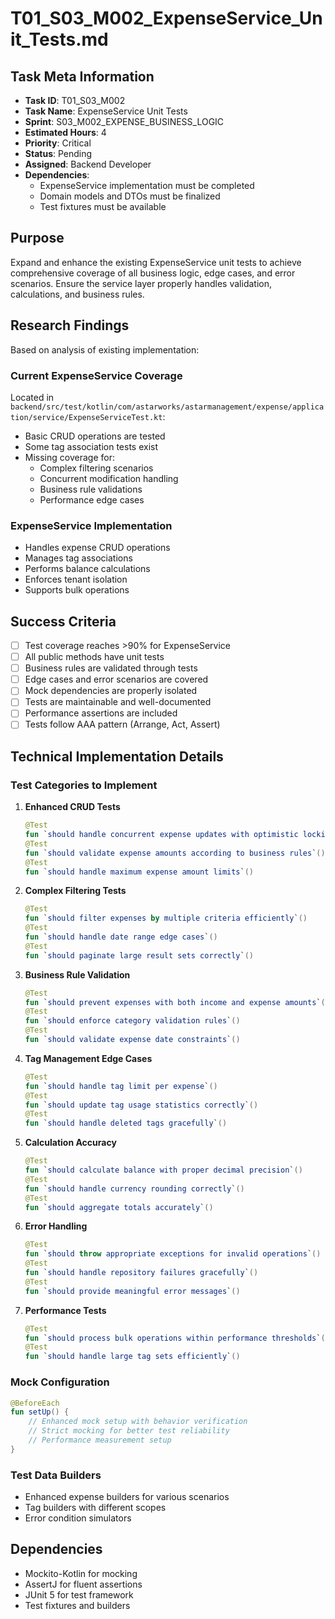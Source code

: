 # T01_S03_M002_ExpenseService_Unit_Tests.md

## Task Meta Information
- **Task ID**: T01_S03_M002
- **Task Name**: ExpenseService Unit Tests
- **Sprint**: S03_M002_EXPENSE_BUSINESS_LOGIC
- **Estimated Hours**: 4
- **Priority**: Critical
- **Status**: Pending
- **Assigned**: Backend Developer
- **Dependencies**: 
  - ExpenseService implementation must be completed
  - Domain models and DTOs must be finalized
  - Test fixtures must be available

## Purpose
Expand and enhance the existing ExpenseService unit tests to achieve comprehensive coverage of all business logic, edge cases, and error scenarios. Ensure the service layer properly handles validation, calculations, and business rules.

## Research Findings
Based on analysis of existing implementation:

### Current ExpenseService Coverage
Located in `backend/src/test/kotlin/com/astarworks/astarmanagement/expense/application/service/ExpenseServiceTest.kt`:
- Basic CRUD operations are tested
- Some tag association tests exist
- Missing coverage for:
  - Complex filtering scenarios
  - Concurrent modification handling
  - Business rule validations
  - Performance edge cases

### ExpenseService Implementation
- Handles expense CRUD operations
- Manages tag associations
- Performs balance calculations
- Enforces tenant isolation
- Supports bulk operations

## Success Criteria
- [ ] Test coverage reaches >90% for ExpenseService
- [ ] All public methods have unit tests
- [ ] Business rules are validated through tests
- [ ] Edge cases and error scenarios are covered
- [ ] Mock dependencies are properly isolated
- [ ] Tests are maintainable and well-documented
- [ ] Performance assertions are included
- [ ] Tests follow AAA pattern (Arrange, Act, Assert)

## Technical Implementation Details

### Test Categories to Implement

1. **Enhanced CRUD Tests**
   ```kotlin
   @Test
   fun `should handle concurrent expense updates with optimistic locking`()
   @Test
   fun `should validate expense amounts according to business rules`()
   @Test
   fun `should handle maximum expense amount limits`()
   ```

2. **Complex Filtering Tests**
   ```kotlin
   @Test
   fun `should filter expenses by multiple criteria efficiently`()
   @Test
   fun `should handle date range edge cases`()
   @Test
   fun `should paginate large result sets correctly`()
   ```

3. **Business Rule Validation**
   ```kotlin
   @Test
   fun `should prevent expenses with both income and expense amounts`()
   @Test
   fun `should enforce category validation rules`()
   @Test
   fun `should validate expense date constraints`()
   ```

4. **Tag Management Edge Cases**
   ```kotlin
   @Test
   fun `should handle tag limit per expense`()
   @Test
   fun `should update tag usage statistics correctly`()
   @Test
   fun `should handle deleted tags gracefully`()
   ```

5. **Calculation Accuracy**
   ```kotlin
   @Test
   fun `should calculate balance with proper decimal precision`()
   @Test
   fun `should handle currency rounding correctly`()
   @Test
   fun `should aggregate totals accurately`()
   ```

6. **Error Handling**
   ```kotlin
   @Test
   fun `should throw appropriate exceptions for invalid operations`()
   @Test
   fun `should handle repository failures gracefully`()
   @Test
   fun `should provide meaningful error messages`()
   ```

7. **Performance Tests**
   ```kotlin
   @Test
   fun `should process bulk operations within performance thresholds`()
   @Test
   fun `should handle large tag sets efficiently`()
   ```

### Mock Configuration
```kotlin
@BeforeEach
fun setUp() {
    // Enhanced mock setup with behavior verification
    // Strict mocking for better test reliability
    // Performance measurement setup
}
```

### Test Data Builders
- Enhanced expense builders for various scenarios
- Tag builders with different scopes
- Error condition simulators

## Dependencies
- Mockito-Kotlin for mocking
- AssertJ for fluent assertions
- JUnit 5 for test framework
- Test fixtures and builders